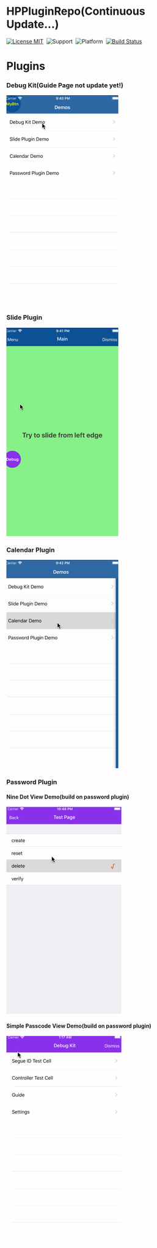 HPPluginRepo(Continuous Update...)
==============
[![License MIT](https://img.shields.io/badge/license-MIT-green.svg?style=flat)](https://github.com/shuangyu/HPPluginRepo/blob/master/The%20MIT%20License%20(MIT))&nbsp;
![Support](https://img.shields.io/badge/language-swift-orange.svg)&nbsp;
![Platform](https://img.shields.io/badge/platform-ios-lightgrey.svg)&nbsp;
[![Build Status](https://api.travis-ci.org/shuangyu/HPPluginRepo.svg?branch=master)](https://travis-ci.org/shuangyu/HPPluginRepo)

Plugins
==============

### Debug Kit(Guide Page not update yet!)
![alt tag](https://github.com/shuangyu/HPPluginRepo/blob/master/debugKitDemo.gif)

### Slide Plugin
![alt tag](https://github.com/shuangyu/HPPluginRepo/blob/master/slidePluginDemo.gif)

### Calendar Plugin
![alt tag](https://github.com/shuangyu/HPPluginRepo/blob/master/calendarDemo.gif)

### Password Plugin
#### Nine Dot View Demo(build on password plugin)
![alt tag](https://github.com/shuangyu/HPPluginRepo/blob/master/NineDotViewDemo.gif)
#### Simple Passcode View Demo(build on password plugin)
![alt tag](https://github.com/shuangyu/HPPluginRepo/blob/master/passcodeViewDemo.gif)
